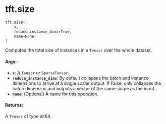 <div itemscope itemtype="http://developers.google.com/ReferenceObject">
<meta itemprop="name" content="tft.size" />
<meta itemprop="path" content="Stable" />
</div>

# tft.size

``` python
tft.size(
    x,
    reduce_instance_dims=True,
    name=None
)
```

Computes the total size of instances in a `Tensor` over the whole dataset.

#### Args:

* <b>`x`</b>: A `Tensor` or `SparseTensor`.
* <b>`reduce_instance_dims`</b>: By default collapses the batch and instance dimensions
    to arrive at a single scalar output. If False, only collapses the batch
    dimension and outputs a vector of the same shape as the input.
* <b>`name`</b>: (Optional) A name for this operation.


#### Returns:

A `Tensor` of type int64.
